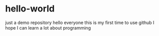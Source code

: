 # hello-world
just a demo repository
hello everyone
this is my first time to use github
I hope I can learn a lot about programming
